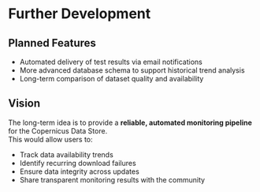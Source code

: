# Further Development

## Planned Features

- Automated delivery of test results via email notifications  
- More advanced database schema to support historical trend analysis  
- Long-term comparison of dataset quality and availability  

## Vision

The long-term idea is to provide a **reliable, automated monitoring pipeline** for the Copernicus Data Store.  
This would allow users to:

- Track data availability trends  
- Identify recurring download failures  
- Ensure data integrity across updates  
- Share transparent monitoring results with the community
